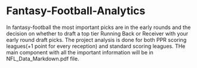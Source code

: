 # Fantasy-Football-Analytics

In fantasy-football the most important picks are in the early rounds and the decision on whether to draft a top tier Running Back or Receiver with your early round draft picks. The project analysis is done for both PPR scoring leagues(+1 point for every reception) and standard scoring leagues. THe main component with all the important information will be in NFL_Data_Markdown.pdf file.
